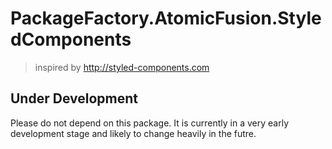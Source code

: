 # PackageFactory.AtomicFusion.StyledComponents

> inspired by http://styled-components.com

## Under Development

Please do not depend on this package. It is currently in a very early development stage and likely to change heavily in the futre.
